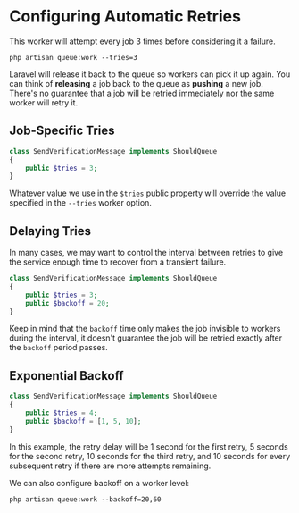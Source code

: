 # Configuring Automatic Retries

This worker will attempt every job 3 times before considering it a failure.

```
php artisan queue:work --tries=3
```

Laravel will release it back to the queue so workers can pick it up again. You can think of **releasing** a job back to the queue as **pushing** a new job.
There's no guarantee that a job will be retried immediately nor the same worker will retry it.

## Job-Specific Tries

```php
class SendVerificationMessage implements ShouldQueue
{
	public $tries = 3;
}
```

Whatever value we use in the `$tries` public property will override the value specified in the `--tries` worker option.

## Delaying Tries

In many cases, we may want to control the interval between retries to give the service enough time to recover from a transient failure.

```php
class SendVerificationMessage implements ShouldQueue
{
	public $tries = 3;
	public $backoff = 20;
}
```

Keep in mind that the `backoff` time only makes the job invisible to workers during the interval, it doesn't guarantee the job will be retried exactly after the `backoff` period passes.

## Exponential Backoff

```php
class SendVerificationMessage implements ShouldQueue
{
	public $tries = 4;
	public $backoff = [1, 5, 10];
}
```

In this example, the retry delay will be 1 second for the first retry, 5 seconds for the second retry, 10 seconds for the third retry, and 10 seconds for every subsequent retry if there are more attempts remaining.

We can also configure backoff on a worker level:

```
php artisan queue:work --backoff=20,60
```
